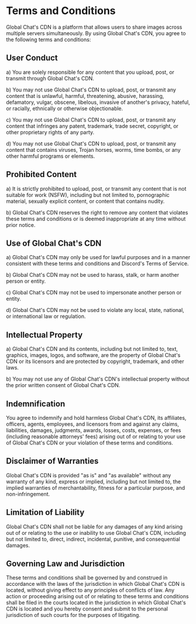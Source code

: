 # Terms and Conditions
Global Chat's CDN is a platform that allows users to share images across multiple servers simultaneously. By using Global Chat's CDN, you agree to the following terms and conditions:

## User Conduct
a) You are solely responsible for any content that you upload, post, or transmit through Global Chat's CDN.

b) You may not use Global Chat's CDN to upload, post, or transmit any content that is unlawful, harmful, threatening, abusive, harassing, defamatory, vulgar, obscene, libelous, invasive of another's privacy, hateful, or racially, ethnically or otherwise objectionable.

c) You may not use Global Chat's CDN to upload, post, or transmit any content that infringes any patent, trademark, trade secret, copyright, or other proprietary rights of any party.

d) You may not use Global Chat's CDN to upload, post, or transmit any content that contains viruses, Trojan horses, worms, time bombs, or any other harmful programs or elements.

## Prohibited Content
a) It is strictly prohibited to upload, post, or transmit any content that is not suitable for work (NSFW), including but not limited to, pornographic material, sexually explicit content, or content that contains nudity.

b) Global Chat's CDN reserves the right to remove any content that violates these terms and conditions or is deemed inappropriate at any time without prior notice.

## Use of Global Chat's CDN
a) Global Chat's CDN may only be used for lawful purposes and in a manner consistent with these terms and conditions and Discord's Terms of Service.

b) Global Chat's CDN may not be used to harass, stalk, or harm another person or entity.

c) Global Chat's CDN may not be used to impersonate another person or entity.

d) Global Chat's CDN may not be used to violate any local, state, national, or international law or regulation.

## Intellectual Property
a) Global Chat's CDN and its contents, including but not limited to, text, graphics, images, logos, and software, are the property of Global Chat's CDN or its licensors and are protected by copyright, trademark, and other laws.

b) You may not use any of Global Chat's CDN's intellectual property without the prior written consent of Global Chat's CDN.

## Indemnification
You agree to indemnify and hold harmless Global Chat's CDN, its affiliates, officers, agents, employees, and licensors from and against any claims, liabilities, damages, judgments, awards, losses, costs, expenses, or fees (including reasonable attorneys' fees) arising out of or relating to your use of Global Chat's CDN or your violation of these terms and conditions.

## Disclaimer of Warranties
Global Chat's CDN is provided "as is" and "as available" without any warranty of any kind, express or implied, including but not limited to, the implied warranties of merchantability, fitness for a particular purpose, and non-infringement.

## Limitation of Liability
Global Chat's CDN shall not be liable for any damages of any kind arising out of or relating to the use or inability to use Global Chat's CDN, including but not limited to, direct, indirect, incidental, punitive, and consequential damages.

## Governing Law and Jurisdiction
These terms and conditions shall be governed by and construed in accordance with the laws of the jurisdiction in which Global Chat's CDN is located, without giving effect to any principles of conflicts of law. Any action or proceeding arising out of or relating to these terms and conditions shall be filed in the courts located in the jurisdiction in which Global Chat's CDN is located and you hereby consent and submit to the personal jurisdiction of such courts for the purposes of litigating.
